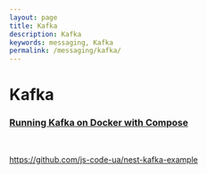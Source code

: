 ```yaml
---
layout: page
title: Kafka
description: Kafka
keywords: messaging, Kafka
permalink: /messaging/kafka/
---
```


# Kafka

### [Running Kafka on Docker with Compose](https://www.youtube.com/watch?v=ncTosfaZ5cQ)

<br/>

https://github.com/js-code-ua/nest-kafka-example
